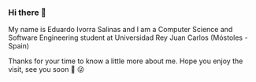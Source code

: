 ### Hi there 👋

My name is Eduardo Ivorra Salinas and I am a Computer Science and Software Engineering student at Universidad Rey Juan Carlos (Móstoles - Spain)

 
Thanks for your time to know a little more about me. Hope you enjoy the visit, see you soon 👋 😜
